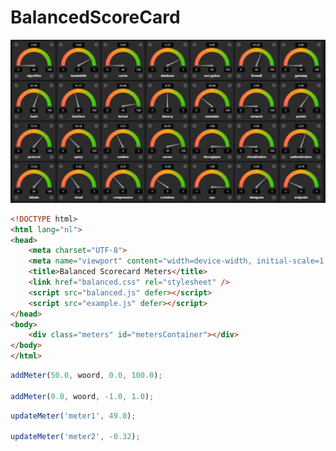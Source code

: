 # BalancedScoreCard

![example](https://github.com/alphons/BalancedScoreCard/blob/main/image.png)


```html
<!DOCTYPE html>
<html lang="nl">
<head>
	<meta charset="UTF-8">
	<meta name="viewport" content="width=device-width, initial-scale=1.0">
	<title>Balanced Scorecard Meters</title>
	<link href="balanced.css" rel="stylesheet" />
	<script src="balanced.js" defer></script>
	<script src="example.js" defer></script>
</head>
<body>
	<div class="meters" id="metersContainer"></div>
</body>
</html>

```


```javascript
addMeter(50.0, woord, 0.0, 100.0);

addMeter(0.0, woord, -1.0, 1.0);
```

```javascript
updateMeter('meter1', 49.0);

updateMeter('meter2', -0.32);
```

